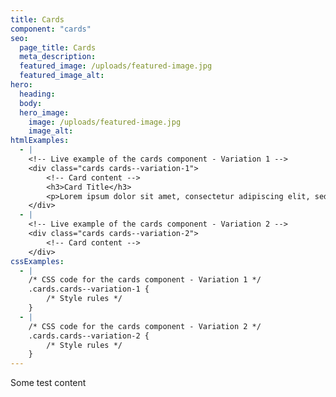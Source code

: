 ```yaml
---
title: Cards
component: "cards"
seo:
  page_title: Cards
  meta_description:
  featured_image: /uploads/featured-image.jpg
  featured_image_alt:
hero:
  heading:
  body:
  hero_image:
    image: /uploads/featured-image.jpg
    image_alt:
htmlExamples:
  - |
    <!-- Live example of the cards component - Variation 1 -->
    <div class="cards cards--variation-1">
        <!-- Card content -->
        <h3>Card Title</h3>
        <p>Lorem ipsum dolor sit amet, consectetur adipiscing elit, sed do eiusmod tempor incididunt ut labore et dolore magna aliqua. Ut enim ad minim veniam, quis nostrud exercitation ullamco laboris nisi ut aliquip ex ea commodo consequat. Duis aute irure dolor in reprehenderit in voluptate velit esse cillum dolore eu fugiat nulla pariatur. Excepteur sint occaecat cupidatat non proident, sunt in culpa qui officia deserunt mollit anim id est laborum.</p>
    </div>
  - |
    <!-- Live example of the cards component - Variation 2 -->
    <div class="cards cards--variation-2">
        <!-- Card content -->
    </div>
cssExamples:
  - |
    /* CSS code for the cards component - Variation 1 */
    .cards.cards--variation-1 {
        /* Style rules */
    }
  - |
    /* CSS code for the cards component - Variation 2 */
    .cards.cards--variation-2 {
        /* Style rules */
    }
---
```


Some test content